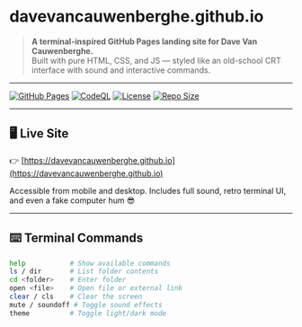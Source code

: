 # davevancauwenberghe.github.io

> **A terminal-inspired GitHub Pages landing site for Dave Van Cauwenberghe.**  
> Built with pure HTML, CSS, and JS — styled like an old-school CRT interface with sound and interactive commands.

---

[![GitHub Pages](https://img.shields.io/badge/Live%20Site-%20davevancauwenberghe.github.io-2ea44f?style=flat-square)](https://davevancauwenberghe.github.io)
[![CodeQL](https://github.com/davevancauwenberghe/davevancauwenberghe.github.io/actions/workflows/codeql.yml/badge.svg)](https://github.com/davevancauwenberghe/davevancauwenberghe.github.io/actions)
[![License](https://img.shields.io/github/license/davevancauwenberghe/davevancauwenberghe.github.io?style=flat-square)](LICENSE)
[![Repo Size](https://img.shields.io/github/repo-size/davevancauwenberghe/davevancauwenberghe.github.io?style=flat-square)](https://github.com/davevancauwenberghe/davevancauwenberghe.github.io)

---

## 🖥️ Live Site

👉 [https://davevancauwenberghe.github.io](https://davevancauwenberghe.github.io)

Accessible from mobile and desktop. Includes full sound, retro terminal UI, and even a fake computer hum 😎

---

## ⌨️ Terminal Commands

```bash
help           # Show available commands
ls / dir       # List folder contents
cd <folder>    # Enter folder
open <file>    # Open file or external link
clear / cls    # Clear the screen
mute / soundoff # Toggle sound effects
theme          # Toggle light/dark mode
